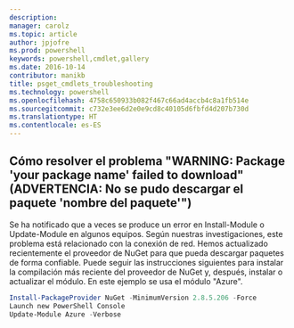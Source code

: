 ```yaml
---
description: 
manager: carolz
ms.topic: article
author: jpjofre
ms.prod: powershell
keywords: powershell,cmdlet,gallery
ms.date: 2016-10-14
contributor: manikb
title: psget_cmdlets_troubleshooting
ms.technology: powershell
ms.openlocfilehash: 4758c650933b082f467c66ad4accb4c8a1fb514e
ms.sourcegitcommit: c732e3ee6d2e0e9cd8c40105d6fbfd4d207b730d
ms.translationtype: HT
ms.contentlocale: es-ES
---
```

## <a name="how-to-resolve-warning-package-your-package-name-failed-to-download-issue"></a>Cómo resolver el problema "WARNING: Package 'your package name' failed to download" (ADVERTENCIA: No se pudo descargar el paquete 'nombre del paquete'")




Se ha notificado que a veces se produce un error en Install-Module o Update-Module en algunos equipos.
Según nuestras investigaciones, este problema está relacionado con la conexión de red.
Hemos actualizado recientemente el proveedor de NuGet para que pueda descargar paquetes de forma confiable.
Puede seguir las instrucciones siguientes para instalar la compilación más reciente del proveedor de NuGet y, después, instalar o actualizar el módulo.
En este ejemplo se usa el módulo "Azure".

```powershell
Install-PackageProvider NuGet -MinimumVersion 2.8.5.206 -Force
Launch new PowerShell Console
Update-Module Azure -Verbose
```

